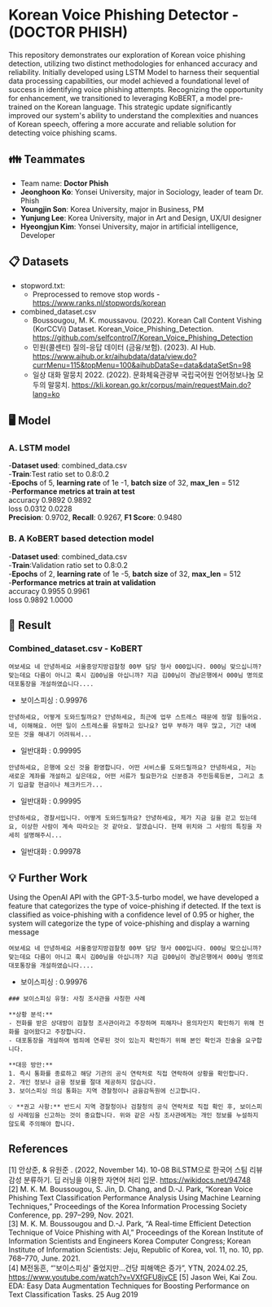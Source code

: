 # Korean Voice Phishing Detector - (DOCTOR PHISH)

This repository demonstrates our exploration of Korean voice phishing detection, utilizing two distinct methodologies for enhanced accuracy and reliability. Initially developed using LSTM Model to harness their sequential data processing capabilities, our model achieved a foundational level of success in identifying voice phishing attempts. Recognizing the opportunity for enhancement, we transitioned to leveraging KoBERT, a model pre-trained on the Korean language. This strategic update significantly improved our system's ability to understand the complexities and nuances of Korean speech, offering a more accurate and reliable solution for detecting voice phishing scams.

## 👪 Teammates
- Team name: **Doctor Phish**
- **Jeonghoon Ko**: Yonsei University, major in Sociology, leader of team Dr. Phish
- **Youngjin Son**: Korea University, major in Business, PM 
- **Yunjung Lee**: Korea University, major in Art and Design, UX/UI designer 
- **Hyeongjun Kim**: Yonsei University, major in artificial intelligence, Developer

## 📋 Datasets
- stopword.txt: 
    - Preprocessed to remove stop words - https://www.ranks.nl/stopwords/korean
- combined_dataset.csv
    - Boussougou, M. K. moussavou. (2022). Korean Call Content Vishing (KorCCVi) Dataset. Korean_Voice_Phishing_Detection. https://github.com/selfcontrol7/Korean_Voice_Phishing_Detection
    - 민원(콜센터) 질의-응답 데이터 (금융/보험). (2023). AI Hub. https://www.aihub.or.kr/aihubdata/data/view.do?currMenu=115&topMenu=100&aihubDataSe=data&dataSetSn=98
    - 일상 대화 말뭉치 2022. (2022). 문화체육관광부 국립국어원 언어정보나눔 모두의 말뭉치. https://kli.korean.go.kr/corpus/main/requestMain.do?lang=ko

## 🖥 Model
### A. LSTM model

-**Dataset used**: combined_data.csv <br>
-**Train**:Test ratio set to 0.8:0.2 <br>
-**Epochs** of 5, **learning rate** of 1e -1, **batch size** of 32, **max_len** = 512 <br>
-**Performance metrics  at train   at test** <br>
    accuracy          0.9892      0.9892  <br>
    loss              0.0312      0.0228  <br>
**Precision**: 0.9702, **Recall**: 0.9267, **F1 Score**: 0.9480

### B. A KoBERT based detection model

-**Dataset used**: combined_data.csv <br>
-**Train**:Validation ratio set to 0.8:0.2 <br>
-**Epochs** of 2, **learning rate** of 1e -5, **batch size** of 32, **max_len** = 512 <br>
-**Performance metrics  at train   at validation** <br>
    accuracy          0.9955      0.9961  <br>
    loss              0.9892      1.0000  <br>

## 🔖 Result
### **Combined_dataset.csv - KoBERT**
``여보세요 네 안녕하세요 서울중앙지방검찰청 00부 담당 형사 000입니다. 000님 맞으십니까? 맞는데요 다름이 아니고 혹시 김00님을 아십니까? 지금 김00님이 경남은행에서 000님 명의로 대포통장을 개설하였습니다....``
- 보이스피싱 : 0.99976

``안녕하세요, 어떻게 도와드릴까요? 안녕하세요, 최근에 업무 스트레스 때문에 정말 힘들어요. 네, 이해해요. 어떤 일이 스트레스를 유발하고 있나요? 업무 부하가 매우 많고, 기간 내에 모든 것을 해내기 어려워서...``
- 일반대화 : 0.99995

``안녕하세요, 은행에 오신 것을 환영합니다. 어떤 서비스를 도와드릴까요? 안녕하세요, 저는 새로운 계좌를 개설하고 싶은데요, 어떤 서류가 필요한가요 신분증과 주민등록등본, 그리고 초기 입금할 현금이나 체크카드가...``
- 일반대화 : 0.99995

``안녕하세요, 경찰서입니다. 어떻게 도와드릴까요? 안녕하세요, 제가 지금 길을 걷고 있는데요, 이상한 사람이 계속 따라오는 것 같아요. 알겠습니다. 현재 위치와 그 사람의 특징을 자세히 설명해주시...``
- 일반대화 : 0.99978

## 💡 Further Work
Using the OpenAI API with the GPT-3.5-turbo model, we have developed a feature that categorizes the type of voice-phishing if detected. If the text is classified as voice-phishing with a confidence level of 0.95 or higher, the system will categorize the type of voice-phishing and display a warning message

``여보세요 네 안녕하세요 서울중앙지방검찰청 00부 담당 형사 000입니다. 000님 맞으십니까? 맞는데요 다름이 아니고 혹시 김00님을 아십니까? 지금 김00님이 경남은행에서 000님 명의로 대포통장을 개설하였습니다....``
- 보이스피싱 : 0.99976 
```
### 보이스피싱 유형: 사칭 조사관을 사칭한 사례

**상황 분석:**
- 전화를 받은 상대방이 검찰청 조사관이라고 주장하며 피해자나 용의자인지 확인하기 위해 전화를 걸어왔다고 주장합니다.
- 대포통장을 개설하여 범죄에 연루된 것이 있는지 확인하기 위해 본인 확인과 진술을 요구합니다.

**대응 방안:**
1. 즉시 통화를 종료하고 해당 기관의 공식 연락처로 직접 연락하여 상황을 확인합니다.
2. 개인 정보나 금융 정보를 절대 제공하지 않습니다.
3. 보이스피싱 의심 통화는 지역 경찰청이나 금융감독원에 신고합니다.

💡 **권고 사항:** 반드시 지역 경찰청이나 검찰청의 공식 연락처로 직접 확인 후, 보이스피싱 사례임을 신고하는 것이 중요합니다. 위와 같은 사칭 조사관에게는 개인 정보를 누설하지 않도록 주의해야 합니다.
```

## References
[1] 안상준, & 유원준 . (2022, November 14). 10-08 BiLSTM으로 한국어 스팀 리뷰 감성 분류하기. 딥 러닝을 이용한 자연어 처리 입문. https://wikidocs.net/94748 <br>
[2] M. K. M. Boussougou, S. Jin, D. Chang, and D.-J. Park, “Korean Voice Phishing Text Classification Performance Analysis Using Machine Learning Techniques,” Proceedings of the Korea Information Processing Society Conference, pp. 297–299, Nov. 2021. <br>
[3] M. K. M. Boussougou and D.-J. Park, “A Real-time Efficient Detection Technique of Voice Phishing with AI,” Proceedings of the Korean Institute of Information Scientists and Engineers Korea Computer Congress; Korean Institute of Information Scientists: Jeju, Republic of Korea, vol. 11, no. 10, pp. 768–770, June. 2021. <br>
[4] M전동흔, “'보이스피싱' 줄었지만...건당 피해액은 증가”, YTN, 2024.02.25, https://www.youtube.com/watch?v=VXfGFU8jvCE
[5] Jason Wei, Kai Zou. EDA: Easy Data Augmentation Techniques for Boosting Performance on Text Classification Tasks. 25 Aug 2019
